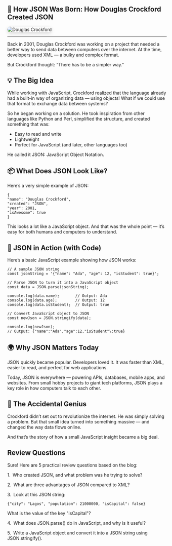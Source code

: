 ## 🚀 How JSON Was Born: How Douglas Crockford Created JSON


<img src="https://agunechembaekene.wordpress.com/wp-content/uploads/2025/01/douglas_crockford_february_2013.jpg?w=1024" alt="Douglas Crockford" style="border-radius: 20px; max-width: 100%; box-shadow: 0 4px 12px rgba(0,0,0,0.15);">


---

Back in 2001, Douglas Crockford was working on a project that needed a better way to send data between computers over the internet. At the time, developers used XML — a bulky and complex format.

But Crockford thought: “There has to be a simpler way.”

## 💡 The Big Idea

While working with JavaScript, Crockford realized that the language already had a built-in way of organizing data — using objects! What if we could use that format to exchange data between systems?

So he began working on a solution. He took inspiration from other languages like Python and Perl, simplified the structure, and created something that was:

* Easy to read and write
* Lightweight
* Perfect for JavaScript (and later, other languages too)

 He called it JSON: JavaScript Object Notation.

## 📦 What Does JSON Look Like?

Here’s a very simple example of JSON:
```
{
"name": "Douglas Crockford",
"created": "JSON",
"year": 2001,
"isAwesome": true
}
```
This looks a lot like a JavaScript object. And that was the whole point — it’s easy for both humans and computers to understand.

## 🧠 JSON in Action (with Code)

Here’s a basic JavaScript example showing how JSON works:
```
// A sample JSON string
const jsonString = '{"name": "Ada", "age": 12, "isStudent": true}';

// Parse JSON to turn it into a JavaScript object
const data = JSON.parse(jsonString);

console.log(data.name);       // Output: Ada
console.log(data.age);        // Output: 12
console.log(data.isStudent);  // Output: true

// Convert JavaScript object to JSON
const newJson = JSON.stringify(data);

console.log(newJson);
// Output: {"name":"Ada","age":12,"isStudent"\:true}
```

## 🌍 Why JSON Matters Today

JSON quickly became popular. Developers loved it. It was faster than XML, easier to read, and perfect for web applications.

Today, JSON is everywhere — powering APIs, databases, mobile apps, and websites. From small hobby projects to giant tech platforms, JSON plays a key role in how computers talk to each other.

## 🎉 The Accidental Genius

Crockford didn’t set out to revolutionize the internet. He was simply solving a problem. But that small idea turned into something massive — and changed the way data flows online.

And that’s the story of how a small JavaScript insight became a big deal.

## Review Questions

Sure! Here are 5 practical review questions based on the blog:

1. Who created JSON, and what problem was he trying to solve?

2. What are three advantages of JSON compared to XML?

3. Look at this JSON string:
```
{"city": "Lagos", "population": 21000000, "isCapital": false}
```
What is the value of the key "isCapital"?

4. What does JSON.parse() do in JavaScript, and why is it useful?

5. Write a JavaScript object and convert it into a JSON string using JSON.stringify().
